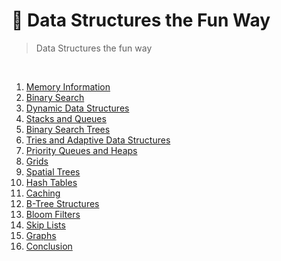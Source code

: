 # 📔 Data Structures the Fun Way

> Data Structures the fun way

<br/>

1. [Memory Information](/ds-the-fun-way-en/01_memory_information.md)
2. [Binary Search](/ds-the-fun-way-en/02_binary_search.md)
3. [Dynamic Data Structures](/ds-the-fun-way-en/03_dynamic_data_structures.md)
4. [Stacks and Queues](/ds-the-fun-way-en/04_stacks_and_queues.md)
5. [Binary Search Trees](/ds-the-fun-way-en/05_binary_search_trees.md)
6. [Tries and Adaptive Data Structures](/ds-the-fun-way-en/06_tries_and_adaptive_data_structures.md)
7. [Priority Queues and Heaps](/ds-the-fun-way-en/07_priority_queues_and_heaps.md)
8. [Grids](/ds-the-fun-way-en/08_grids.md)
9. [Spatial Trees](/ds-the-fun-way-en/09_spatial_trees.md)
10. [Hash Tables](/ds-the-fun-way-en/10_hash_tables.md)
11. [Caching](/ds-the-fun-way-en/11_caching.md)
12. [B-Tree Structures](/ds-the-fun-way-en/12_b-tree_structures.md)
13. [Bloom Filters](/ds-the-fun-way-en/13_bloom_filters.md)
14. [Skip Lists](/ds-the-fun-way-en/14_skip_lists.md)
15. [Graphs](/ds-the-fun-way-en/15_graphs.md)
16. [Conclusion](/ds-the-fun-way-en/16_conclusion.md)
